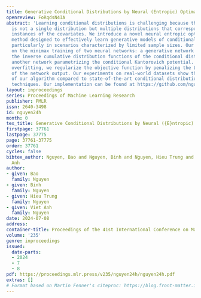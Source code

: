 ```yaml
---
title: Generative Conditional Distributions by Neural (Entropic) Optimal Transport
openreview: FoRqdsN4IA
abstract: 'Learning conditional distributions is challenging because the desired outcome
  is not a single distribution but multiple distributions that correspond to multiple
  instances of the covariates. We introduce a novel neural entropic optimal transport
  method designed to effectively learn generative models of conditional distributions,
  particularly in scenarios characterized by limited sample sizes. Our method relies
  on the minimax training of two neural networks: a generative network parametrizing
  the inverse cumulative distribution functions of the conditional distributions and
  another network parametrizing the conditional Kantorovich potential. To prevent
  overfitting, we regularize the objective function by penalizing the Lipschitz constant
  of the network output. Our experiments on real-world datasets show the effectiveness
  of our algorithm compared to state-of-the-art conditional distribution learning
  techniques. Our implementation can be found at https://github.com/nguyenngocbaocmt02/GENTLE.'
layout: inproceedings
series: Proceedings of Machine Learning Research
publisher: PMLR
issn: 2640-3498
id: nguyen24h
month: 0
tex_title: Generative Conditional Distributions by Neural ({E}ntropic) Optimal Transport
firstpage: 37761
lastpage: 37775
page: 37761-37775
order: 37761
cycles: false
bibtex_author: Nguyen, Bao and Nguyen, Binh and Nguyen, Hieu Trung and Nguyen, Viet
  Anh
author:
- given: Bao
  family: Nguyen
- given: Binh
  family: Nguyen
- given: Hieu Trung
  family: Nguyen
- given: Viet Anh
  family: Nguyen
date: 2024-07-08
address:
container-title: Proceedings of the 41st International Conference on Machine Learning
volume: '235'
genre: inproceedings
issued:
  date-parts:
  - 2024
  - 7
  - 8
pdf: https://proceedings.mlr.press/v235/nguyen24h/nguyen24h.pdf
extras: []
# Format based on Martin Fenner's citeproc: https://blog.front-matter.io/posts/citeproc-yaml-for-bibliographies/
---
```

